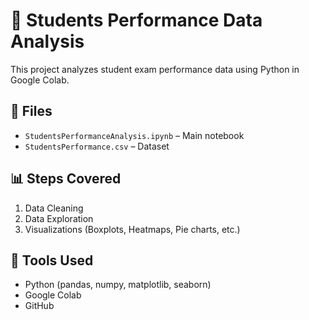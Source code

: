 # 🧮 Students Performance Data Analysis

This project analyzes student exam performance data using Python in Google Colab.

## 📂 Files
- `StudentsPerformanceAnalysis.ipynb` – Main notebook  
- `StudentsPerformance.csv` – Dataset  

## 📊 Steps Covered
1. Data Cleaning  
2. Data Exploration  
3. Visualizations (Boxplots, Heatmaps, Pie charts, etc.)

## 🚀 Tools Used
- Python (pandas, numpy, matplotlib, seaborn)
- Google Colab
- GitHub
